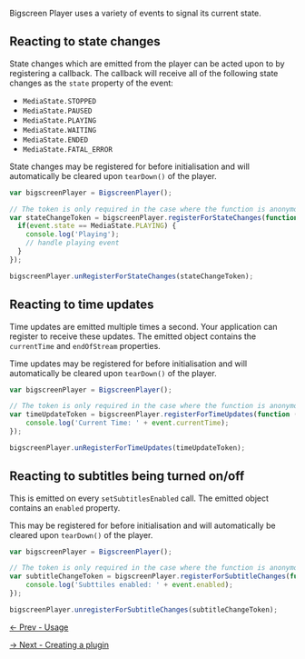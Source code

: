 Bigscreen Player uses a variety of events to signal its current state.

## Reacting to state changes

State changes which are emitted from the player can be acted upon to by registering a callback. The callback will receive all of the following state changes as the `state` property of the event:
- `MediaState.STOPPED`
- `MediaState.PAUSED`
- `MediaState.PLAYING`
- `MediaState.WAITING`
- `MediaState.ENDED`
- `MediaState.FATAL_ERROR`

State changes may be registered for before initialisation and will automatically be cleared upon `tearDown()` of the player.

```javascript
var bigscreenPlayer = BigscreenPlayer();

// The token is only required in the case where the function is anonymous, a reference to the function can be stored and used to unregister otherwise.
var stateChangeToken = bigscreenPlayer.registerForStateChanges(function (event) {
  if(event.state == MediaState.PLAYING) {
    console.log('Playing');
    // handle playing event
  }
});

bigscreenPlayer.unRegisterForStateChanges(stateChangeToken);
```

## Reacting to time updates

Time updates are emitted multiple times a second. Your application can register to receive these updates. The emitted object contains the `currentTime` and `endOfStream` properties.

Time updates may be registered for before initialisation and will automatically be cleared upon `tearDown()` of the player.

```javascript
var bigscreenPlayer = BigscreenPlayer();

// The token is only required in the case where the function is anonymous, a reference to the function can be stored and used to unregister otherwise.
var timeUpdateToken = bigscreenPlayer.registerForTimeUpdates(function (event) {
    console.log('Current Time: ' + event.currentTime);
});

bigscreenPlayer.unRegisterForTimeUpdates(timeUpdateToken);
```

## Reacting to subtitles being turned on/off

This is emitted on every `setSubtitlesEnabled` call. The emitted object contains an `enabled` property.

This may be registered for before initialisation and will automatically be cleared upon `tearDown()` of the player.

```javascript
var bigscreenPlayer = BigscreenPlayer();

// The token is only required in the case where the function is anonymous, a reference to the function can be stored and used to unregister otherwise.
var subtitleChangeToken = bigscreenPlayer.registerForSubtitleChanges(function (event) {
    console.log('Subttiles enabled: ' + event.enabled);
});

bigscreenPlayer.unregisterForSubtitleChanges(subtitleChangeToken);
```
[← Prev - Usage](tutorial-usage.html)

[→ Next - Creating a plugin](tutorial-creating-a-plugin.html)